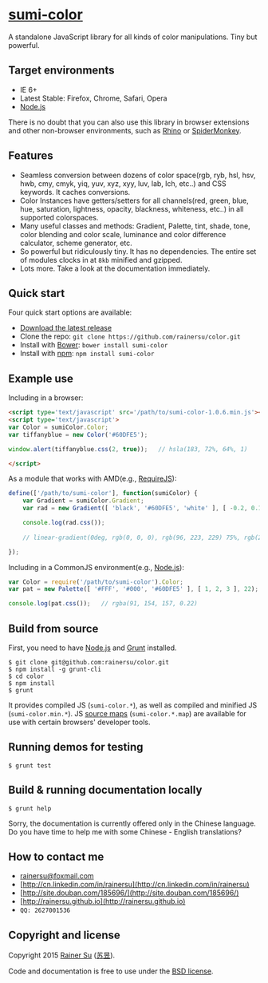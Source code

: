 # [sumi-color](https://www.npmjs.com/package/sumi-color)
A standalone JavaScript library for all kinds of color manipulations. Tiny but powerful. 


Target environments
-------------------

- IE 6+
- Latest Stable: Firefox, Chrome, Safari, Opera
- [Node.js](https://nodejs.org/)

There is no doubt that you can also use this library in browser extensions and other non-browser environments, such as [Rhino](https://github.com/mozilla/rhino) or [SpiderMonkey](https://developer.mozilla.org/en-US/docs/Mozilla/Projects/SpiderMonkey?redirectlocale=en-US&redirectslug=SpiderMonkey).

Features
--------

- Seamless conversion between dozens of color space(rgb, ryb, hsl, hsv, hwb, cmy, cmyk, yiq, yuv, xyz, xyy, luv, lab, lch, etc..) and CSS keywords. It caches conversions.
- Color Instances have getters/setters for all channels(red, green, blue, hue, saturation, lightness, opacity, blackness, whiteness, etc..) in all supported colorspaces. 
- Many useful classes and methods: Gradient, Palette, tint, shade, tone, color blending and color scale, luminance and color difference calculator, scheme generator, etc.
- So powerful but ridiculously tiny. It has no dependencies. The entire set of modules clocks in at ` 8kb ` minified and gzipped. 
- Lots more. Take a look at the documentation immediately.

Quick start
-----------

Four quick start options are available:

- [Download the latest release](https://github.com/rainersu/color/archive/v1.0.6.zip)
- Clone the repo: `git clone https://github.com/rainersu/color.git`
- Install with [Bower](http://bower.io): `bower install sumi-color`
- Install with [npm](https://www.npmjs.com): `npm install sumi-color`

Example use
-----------

Including in a browser:

```html
<script type='text/javascript' src='/path/to/sumi-color-1.0.6.min.js'></script>
<script type='text/javascript'>
var Color = sumiColor.Color;
var tiffanyblue = new Color('#60DFE5');

window.alert(tiffanyblue.css(2, true));   // hsla(183, 72%, 64%, 1)

</script>
```

As a module that works with AMD(e.g., [RequireJS](http://requirejs.org/)):

```JavaScript
define(['/path/to/sumi-color'], function(sumiColor) {
    var Gradient = sumiColor.Gradient;
	var rad = new Gradient([ 'black', '#60DFE5', 'white' ], [ -0.2, 0.1, 0.2 ]);

	console.log(rad.css());
	
	// linear-gradient(0deg, rgb(0, 0, 0), rgb(96, 223, 229) 75%, rgb(255, 255, 255))

});
```

Including in a CommonJS environment(e.g., [Node.js](https://nodejs.org/)):

```JavaScript
var Color = require('/path/to/sumi-color').Color;
var pat = new Palette([ '#FFF', '#000', '#60DFE5' ], [ 1, 2, 3 ], 22);

console.log(pat.css());   // rgba(91, 154, 157, 0.22)
```

Build from source
-----------------

First, you need to have [Node.js](https://nodejs.org/) and [Grunt](http://gruntjs.com/) installed.

```Shell
$ git clone git@github.com:rainersu/color.git
$ npm install -g grunt-cli
$ cd color
$ npm install
$ grunt
```

It provides compiled JS (`sumi-color.*`), as well as compiled and minified JS (`sumi-color.min.*`). JS [source maps](https://developers.google.com/chrome-developer-tools/docs/css-preprocessors) (`sumi-color.*.map`) are available for use with certain browsers' developer tools.

Running demos for testing
-------------------------

```Shell
$ grunt test
```

Build & running documentation locally
-------------------------------------

```Shell
$ grunt help
```

Sorry, the documentation is currently offered only in the Chinese language. Do you have time to help me with some Chinese - English translations?

How to contact me
-----------------

- [rainersu@foxmail.com](mailto:rainersu@foxmail.com)
- [http://cn.linkedin.com/in/rainersu](http://cn.linkedin.com/in/rainersu)
- [http://site.douban.com/185696/](http://site.douban.com/185696/)
- [http://rainersu.github.io](http://rainersu.github.io)
- ``QQ: 2627001536``

Copyright and license
---------------------

Copyright 2015 [Rainer Su](mailto:rainersu@foxmail.com) ([苏昱](http://cn.linkedin.com/in/rainersu)).

Code and documentation is free to use under the [BSD license](https://github.com/rainersu/color/blob/master/LICENSE.md).
